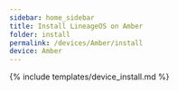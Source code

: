 ```yaml
---
sidebar: home_sidebar
title: Install LineageOS on Amber
folder: install
permalink: /devices/Amber/install
device: Amber
---
```

{% include templates/device_install.md %}
